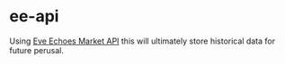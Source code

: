 # ee-api

Using [Eve Echoes Market API](https://eve-echoes-market.com/api) this will
ultimately store historical data for future perusal.
